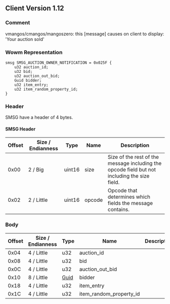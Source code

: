 ## Client Version 1.12

### Comment

vmangos/cmangos/mangoszero: this [message] causes on client to display: 'Your auction sold'

### Wowm Representation
```rust,ignore
smsg SMSG_AUCTION_OWNER_NOTIFICATION = 0x025F {
    u32 auction_id;
    u32 bid;
    u32 auction_out_bid;
    Guid bidder;
    u32 item_entry;
    u32 item_random_property_id;
}
```
### Header
SMSG have a header of 4 bytes.

#### SMSG Header
| Offset | Size / Endianness | Type   | Name   | Description |
| ------ | ----------------- | ------ | ------ | ----------- |
| 0x00   | 2 / Big           | uint16 | size   | Size of the rest of the message including the opcode field but not including the size field.|
| 0x02   | 2 / Little        | uint16 | opcode | Opcode that determines which fields the message contains.|
### Body
| Offset | Size / Endianness | Type | Name | Description |
| ------ | ----------------- | ---- | ---- | ----------- |
| 0x04 | 4 / Little | u32 | auction_id |  |
| 0x08 | 4 / Little | u32 | bid |  |
| 0x0C | 4 / Little | u32 | auction_out_bid |  |
| 0x10 | 8 / Little | [Guid](../spec/packed-guid.md) | bidder |  |
| 0x18 | 4 / Little | u32 | item_entry |  |
| 0x1C | 4 / Little | u32 | item_random_property_id |  |
